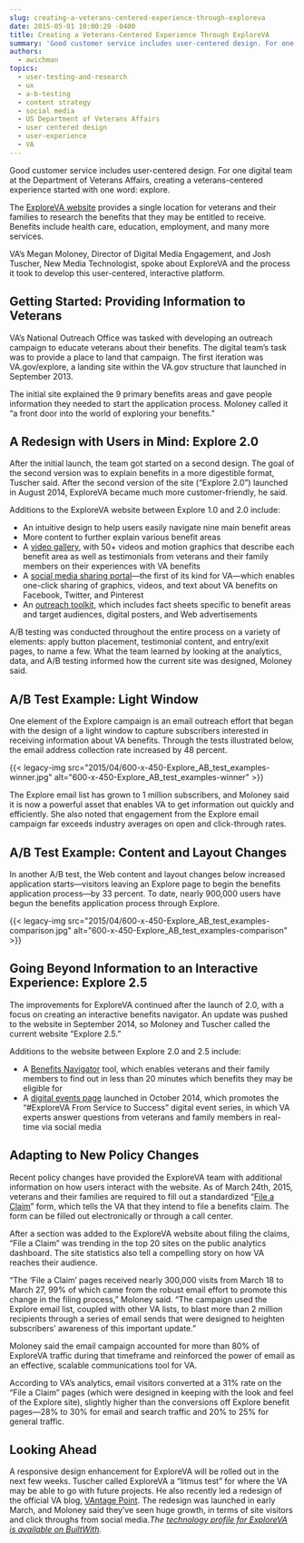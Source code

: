 ```yaml
---
slug: creating-a-veterans-centered-experience-through-exploreva
date: 2015-05-01 10:00:29 -0400
title: Creating a Veterans-Centered Experience Through ExploreVA
summary: 'Good customer service includes user-centered design. For one digital team at the Department of Veterans Affairs, creating a veterans-centered experience started with one word: explore. The ExploreVA website provides a single location for veterans and their families to research the benefits that they may be entitled to receive. Benefits include health care, education, employment, and'
authors:
  - awichman
topics:
  - user-testing-and-research
  - ux
  - a-b-testing
  - content strategy
  - social media
  - US Department of Veterans Affairs
  - user centered design
  - user-experience
  - VA
---
```


Good customer service includes user-centered design. For one digital team at the Department of Veterans Affairs, creating a veterans-centered experience started with one word: explore.

The [ExploreVA website](http://explore.va.gov/) provides a single location for veterans and their families to research the benefits that they may be entitled to receive. Benefits include health care, education, employment, and many more services.

VA’s Megan Moloney, Director of Digital Media Engagement, and Josh Tuscher, New Media Technologist, spoke about ExploreVA and the process it took to develop this user-centered, interactive platform.

## Getting Started: Providing Information to Veterans

VA’s National Outreach Office was tasked with developing an outreach campaign to educate veterans about their benefits. The digital team’s task was to provide a place to land that campaign. The first iteration was VA.gov/explore, a landing site within the VA.gov structure that launched in September 2013.

The initial site explained the 9 primary benefits areas and gave people information they needed to start the application process. Moloney called it “a front door into the world of exploring your benefits.”

## A Redesign with Users in Mind: Explore 2.0

After the initial launch, the team got started on a second design. The goal of the second version was to explain benefits in a more digestible format, Tuscher said. After the second version of the site (“Explore 2.0”) launched in August 2014, ExploreVA became much more customer-friendly, he said.

Additions to the ExploreVA website between Explore 1.0 and 2.0 include:

  * An intuitive design to help users easily navigate nine main benefit areas
  * More content to further explain various benefit areas
  * A [video gallery](http://explore.va.gov/video-gallery), with 50+ videos and motion graphics that describe each benefit area as well as testimonials from veterans and their family members on their experiences with VA benefits
  * A [social media sharing portal](http://explore.va.gov/outreach-sharing)—the first of its kind for VA—which enables one-click sharing of graphics, videos, and text about VA benefits on Facebook, Twitter, and Pinterest
  * An [outreach toolkit](http://explore.va.gov/outreach-materials), which includes fact sheets specific to benefit areas and target audiences, digital posters, and Web advertisements

A/B testing was conducted throughout the entire process on a variety of elements: apply button placement, testimonial content, and entry/exit pages, to name a few. What the team learned by looking at the analytics, data, and A/B testing informed how the current site was designed, Moloney said.

## A/B Test Example: Light Window

One element of the Explore campaign is an email outreach effort that began with the design of a light window to capture subscribers interested in receiving information about VA benefits. Through the tests illustrated below, the email address collection rate increased by 48 percent.

{{< legacy-img src="2015/04/600-x-450-Explore\_AB\_test\_examples-winner.jpg" alt="600-x-450-Explore\_AB\_test\_examples-winner" >}}

The Explore email list has grown to 1 million subscribers, and Moloney said it is now a powerful asset that enables VA to get information out quickly and efficiently. She also noted that engagement from the Explore email campaign far exceeds industry averages on open and click-through rates.

## A/B Test Example: Content and Layout Changes

In another A/B test, the Web content and layout changes below increased application starts—visitors leaving an Explore page to begin the benefits application process—by 33 percent. To date, nearly 900,000 users have begun the benefits application process through Explore.

{{< legacy-img src="2015/04/600-x-450-Explore\_AB\_test\_examples-comparison.jpg" alt="600-x-450-Explore\_AB\_test\_examples-comparison" >}}

## Going Beyond Information to an Interactive Experience: Explore 2.5

The improvements for ExploreVA continued after the launch of 2.0, with a focus on creating an interactive benefits navigator. An update was pushed to the website in September 2014, so Moloney and Tuscher called the current website “Explore 2.5.”

Additions to the website between Explore 2.0 and 2.5 include:

  * A [Benefits Navigator](http://explore.va.gov/benefits-navigator) tool, which enables veterans and their family members to find out in less than 20 minutes which benefits they may be eligible for
  * A  [digital events page](http://explore.va.gov/events) launched in October 2014, which promotes the “#ExploreVA From Service to Success” digital event series, in which VA experts answer questions from veterans and family members in real-time via social media

## Adapting to New Policy Changes

Recent policy changes have provided the ExploreVA team with additional information on how users interact with the website. As of March 24th, 2015, veterans and their families are required to fill out a standardized “[File a Claim](http://explore.va.gov/file-claim)” form, which tells the VA that they intend to file a benefits claim. The form can be filled out electronically or through a call center.

After a section was added to the ExploreVA website about filing the claims, “File a Claim” was trending in the top 20 sites on the public analytics dashboard. The site statistics also tell a compelling story on how VA reaches their audience.

“The ‘File a Claim’ pages received nearly 300,000 visits from March 18 to March 27, 99% of which came from the robust email effort to promote this change in the filing process,” Moloney said. “The campaign used the Explore email list, coupled with other VA lists, to blast more than 2 million recipients through a series of email sends that were designed to heighten subscribers’ awareness of this important update.”

Moloney said the email campaign accounted for more than 80% of ExploreVA traffic during that timeframe and reinforced the power of email as an effective, scalable communications tool for VA.

According to VA’s analytics, email visitors converted at a 31% rate on the “File a Claim” pages (which were designed in keeping with the look and feel of the Explore site), slightly higher than the conversions off Explore benefit pages—28% to 30% for email and search traffic and 20% to 25% for general traffic.

## Looking Ahead

A responsive design enhancement for ExploreVA will be rolled out in the next few weeks. Tuscher called ExploreVA a “litmus test” for where the VA may be able to go with future projects. He also recently led a redesign of the official VA blog, [VAntage Point](http://www.blogs.va.gov/VAntage/). The redesign was launched in early March, and Moloney said they’ve seen huge growth, in terms of site visitors and click throughs from social media._The [technology profile for ExploreVA is available on BuiltWith](http://builtwith.com/explore.va.gov)._